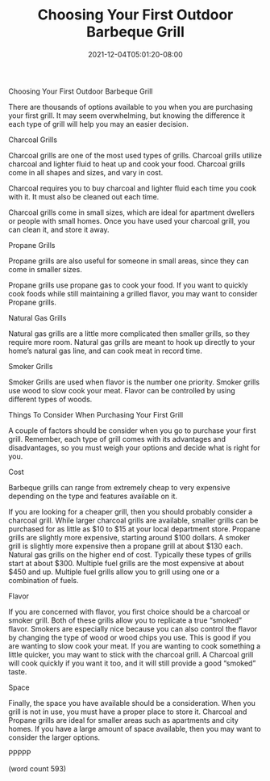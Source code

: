 ﻿---
title: "Choosing Your First Outdoor Barbeque Grill"
date: 2021-12-04T05:01:20-08:00
description: "BBQs txt Tips for Web Success"
featured_image: "/images/BBQs txt.jpg"
tags: ["BBQs txt"]
---

Choosing Your First Outdoor Barbeque Grill 

There are thousands of options available to you when you are purchasing your first grill. It may seem overwhelming, but knowing the difference it each type of grill will help you may an easier decision.

Charcoal Grills

Charcoal grills are one of the most used types of grills. Charcoal grills utilize charcoal and lighter fluid to heat up and cook your food. Charcoal grills come in all shapes and sizes, and vary in cost.

Charcoal requires you to buy charcoal and lighter fluid each time you cook with it. It must also be cleaned out each time.

Charcoal grills come in small sizes, which are ideal for apartment dwellers or people with small homes. Once you have used your charcoal grill, you can clean it, and store it away.

Propane Grills

Propane grills are also useful for someone in small areas, since they can come in smaller sizes.

Propane grills use propane gas to cook your food. If you want to quickly cook foods while still maintaining a grilled flavor, you may want to consider Propane grills. 

Natural Gas Grills

Natural gas grills are a little more complicated then smaller grills, so they require more room. Natural gas grills are meant to hook up directly to your home’s natural gas line, and can cook meat in record time.

Smoker Grills

Smoker Grills are used when flavor is the number one priority. Smoker grills use wood to slow cook your meat. Flavor can be controlled by using different types of woods.


Things To Consider When Purchasing Your First Grill

A couple of factors should be consider when you go to purchase your first grill. Remember, each type of grill comes with its advantages and disadvantages, so you must weigh your options and decide what is right for you.

Cost

Barbeque grills can range from extremely cheap to very expensive depending on the type and features available on it. 

If you are looking for a cheaper grill, then you should probably consider a charcoal grill.  While larger charcoal grills are available, smaller grills can be purchased for as little as $10 to $15 at your local department store. Propane grills are slightly more expensive, starting around $100 dollars. A smoker grill is slightly more expensive then a propane grill at about $130 each. Natural gas grills on the higher end of cost. Typically these types of grills start at about $300. Multiple fuel grills are the most expensive at about $450 and up. Multiple fuel grills allow you to grill using one or a combination of fuels.

Flavor

If you are concerned with flavor, you first choice should be a charcoal or smoker grill. Both of these grills allow you to replicate a true “smoked” flavor. Smokers are especially nice because you can also control the flavor by changing the type of wood or wood chips you use. This is good if you are wanting to slow cook your meat. If you are wanting to cook something a little quicker, you may want to stick with the charcoal grill. A Charcoal grill will cook quickly if you want it too, and it will still provide a good “smoked” taste.
 
Space

Finally, the space you have available should be a consideration. When you grill is not in use, you must have a proper place to store it. Charcoal and Propane grills are ideal for smaller areas such as apartments and city homes. If you have a large amount of space available, then you may want to consider the larger options.

PPPPP

(word count 593)



